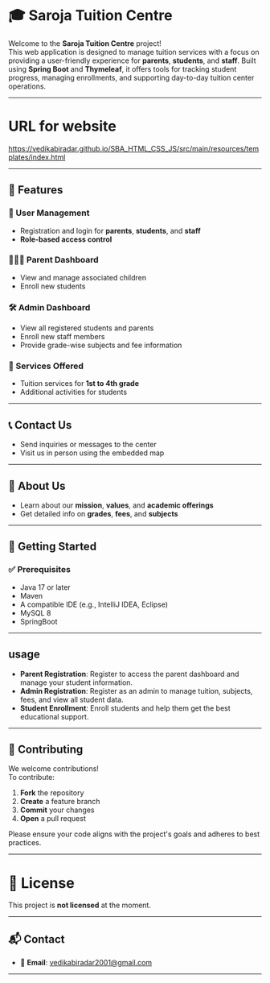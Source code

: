 # 🎓 Saroja Tuition Centre

Welcome to the **Saroja Tuition Centre** project!  
This web application is designed to manage tuition services with a focus on providing a user-friendly experience for **parents**, **students**, and **staff**. Built using **Spring Boot** and **Thymeleaf**, it offers tools for tracking student progress, managing enrollments, and supporting day-to-day tuition center operations.

---

# URL for website

https://vedikabiradar.github.io/SBA_HTML_CSS_JS/src/main/resources/templates/index.html


---

## 🌟 Features

### 👤 User Management
- Registration and login for **parents**, **students**, and **staff**
- **Role-based access control**

### 👨‍👩‍👧 Parent Dashboard
- View and manage associated children
- Enroll new students

### 🛠️ Admin Dashboard
- View all registered students and parents
- Enroll new staff members
- Provide grade-wise subjects and fee information

### 🏫 Services Offered
- Tuition services for **1st to 4th grade**
- Additional activities for students

---

## 📞 Contact Us
- Send inquiries or messages to the center
- Visit us in person using the embedded map  

---

## 📘 About Us
- Learn about our **mission**, **values**, and **academic offerings**
- Get detailed info on **grades**, **fees**, and **subjects**

---

## 🚀 Getting Started

### ✅ Prerequisites
- Java 17 or later
- Maven
- A compatible IDE (e.g., IntelliJ IDEA, Eclipse)
- MySQL 8
- SpringBoot

---

## usage

- **Parent Registration**: Register to access the parent dashboard and manage your student information.
- **Admin Registration**: Register as an admin to manage tuition, subjects, fees, and view all student data.
- **Student Enrollment**: Enroll students and help them get the best educational support.

---

## 🤝 Contributing

We welcome contributions!  
To contribute:

1. **Fork** the repository  
2. **Create** a feature branch  
3. **Commit** your changes  
4. **Open** a pull request

Please ensure your code aligns with the project's goals and adheres to best practices.

---

# 📄 License

This project is **not licensed** at the moment.

---



## 📬 Contact
- 📧 **Email**: [vedikabiradar2001@gmail.com](mailto:vedikabiradar2001@gmail.com)

---

